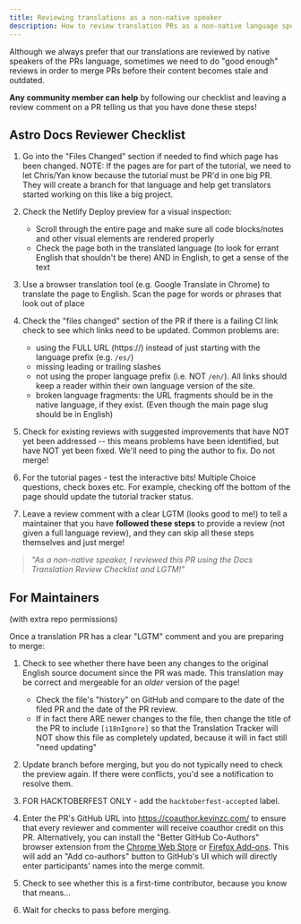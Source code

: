 ```yaml
---
title: Reviewing translations as a non-native speaker
description: How to review translation PRs as a non-native language speaker.
---
```


Although we always prefer that our translations are reviewed by native speakers of the PRs language, sometimes we need to do "good enough" reviews in order to merge PRs before their content becomes stale and outdated.

**Any community member can help** by following our checklist and leaving a review comment on a PR telling us that you have done these steps!

## Astro Docs Reviewer Checklist

1. Go into the "Files Changed" section if needed to find which page has been changed. NOTE: If the pages are for part of the tutorial, we need to let Chris/Yan know because the tutorial must be PR'd in one big PR. They will create a branch for that language and help get translators started working on this like a big project.

2. Check the Netlify Deploy preview for a visual inspection:
    - Scroll through the entire page and make sure all code blocks/notes and other visual elements are rendered properly
    - Check the page both in the translated language (to look for errant English that shouldn't be there) AND in English, to get a sense of the text

3. Use a browser translation tool (e.g. Google Translate in Chrome) to translate the page to English. Scan the page for words or phrases that look out of place 

4. Check the "files changed" section of the PR if there is a failing CI link check to see which links need to be updated. Common problems are: 
    - using the FULL URL (https://) instead of just starting with the language prefix (e.g. `/es/`)
    - missing leading or trailing slashes
    - not using the proper language prefix (i.e. NOT `/en/`). All links should keep a reader within their own language version of the site.
    - broken language fragments: the URL fragments should be in the native language, if they exist. (Even though the main page slug should be in English)
    
5. Check for existing reviews with suggested improvements that have NOT yet been addressed -- this means problems have been identified, but have NOT yet been fixed. We'll need to ping the author to fix. Do not merge!

6. For the tutorial pages - test the interactive bits! Multiple Choice questions, check boxes etc. For example, checking off the bottom of the page should update the tutorial tracker status.

7. Leave a review comment with a clear LGTM (looks good to me!) to tell a maintainer that you have **followed these steps** to provide a review (not given a full language review), and they can skip all these steps themselves and just merge!

<blockquote style="font-style:italic;"> "As a non-native speaker, I reviewed this PR using the Docs Translation Review Checklist and LGTM!"</blockquote>


## For Maintainers
(with extra repo permissions)

Once a translation PR has a clear "LGTM" comment and you are preparing to merge:

1. Check to see whether there have been any changes to the original English source document since the PR was made. This translation may be correct and mergeable for an *older* version of the page!
    - Check the file's "history" on GitHub and compare to the date of the filed PR and the date of the PR review.
    - If in fact there ARE newer changes to the file, then change the title of the PR to include `[i18nIgnore]` so that the Translation Tracker will NOT show this file as completely updated, because it will in fact still "need updating"

2. Update branch before merging, but you do not typically need to check the preview again. If there were conflicts, you'd see a notification to resolve them.

3. FOR HACKTOBERFEST ONLY - add the `hacktoberfest-accepted` label.

4. Enter the PR's GitHub URL into https://coauthor.kevinzc.com/ to ensure that every reviewer and commenter will receive coauthor credit on this PR. Alternatively, you can install the "Better GitHub Co-Authors" browser extension from the [Chrome Web Store](https://chromewebstore.google.com/detail/better-github-co-authors/nkemoipciaomkemfjbhfbcokpacdofnb) or [Firefox Add-ons](https://addons.mozilla.org/en-GB/firefox/addon/better-github-co-authors/). This will add an "Add co-authors" button to GitHub's UI which will directly enter participants' names into the merge commit.

5. Check to see whether this is a first-time contributor, because you know that means... 

6. Wait for checks to pass before merging.

